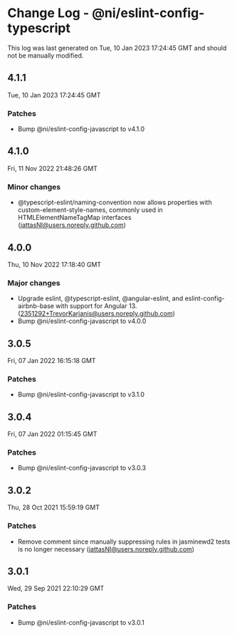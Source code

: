 # Change Log - @ni/eslint-config-typescript

This log was last generated on Tue, 10 Jan 2023 17:24:45 GMT and should not be manually modified.

<!-- Start content -->

## 4.1.1

Tue, 10 Jan 2023 17:24:45 GMT

### Patches

- Bump @ni/eslint-config-javascript to v4.1.0

## 4.1.0

Fri, 11 Nov 2022 21:48:26 GMT

### Minor changes

- @typescript-eslint/naming-convention now allows properties with custom-element-style-names, commonly used in HTMLElementNameTagMap interfaces (jattasNI@users.noreply.github.com)

## 4.0.0

Thu, 10 Nov 2022 17:18:40 GMT

### Major changes

- Upgrade eslint, @typescript-eslint, @angular-eslint, and eslint-config-airbnb-base with support for Angular 13. (2351292+TrevorKarjanis@users.noreply.github.com)
- Bump @ni/eslint-config-javascript to v4.0.0

## 3.0.5

Fri, 07 Jan 2022 16:15:18 GMT

### Patches

- Bump @ni/eslint-config-javascript to v3.1.0

## 3.0.4

Fri, 07 Jan 2022 01:15:45 GMT

### Patches

- Bump @ni/eslint-config-javascript to v3.0.3

## 3.0.2

Thu, 28 Oct 2021 15:59:19 GMT

### Patches

- Remove comment since manually suppressing rules in jasminewd2 tests is no longer necessary (jattasNI@users.noreply.github.com)

## 3.0.1

Wed, 29 Sep 2021 22:10:29 GMT

### Patches

- Bump @ni/eslint-config-javascript to v3.0.1
